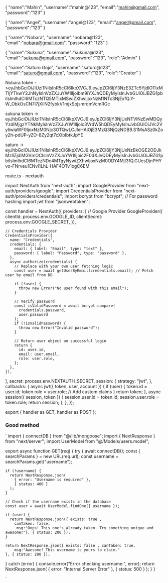 {
"name":"Mahin",
"username":"mahin@123",
"email":"mahin@gmail.com",
"password":"123"
}

{
"name":"Angel",
"username":"angel@123",
"email":"angel@gmail.com",
"password":"123"
}

{
"name":"Nobara",
"username":"nobara@123",
"email":"nobara@gmail.com",
"password":"123"
}

{
"name":"Sukuna",
"username":"sukuna@123",
"email":"sukuna@gmail.com",
"password":"123",
"role":"Admin"
}

{
"name":"Saturo Gojo",
"username":"saturo@123",
"email":"saturo@gmail.com",
"password":"123",
"role":"Creater"
}

Nobara token ->eyJhbGciOiJIUzI1NiIsInR5cCI6IkpXVCJ9.eyJpZCI6IjY3NzE3ZTc5YjdlOTIxMTljYTkwY2JhNyIsInVzZXJuYW1lIjoibm9iYXJhQDEyMyIsInJvbGUiOiJBZG1pbiIsImlhdCI6MTczNTQ5MTIxMSwiZXhwIjoxNzM1NTc3NjExfQ.Y-W_ObkOsCN7i7jXIlN2fybkV1mjxSojsmrqmVcmRGc

sukuna token -> eyJhbGciOiJIUzI1NiIsInR5cCI6IkpXVCJ9.eyJpZCI6IjY3NjUxNTVlNzEwMDQyYzdlMjgzYTNkMyIsInVzZXJuYW1lIjoic3VrdW5hQDEyMyIsInJvbGUiOiJVc2VyIiwiaWF0IjoxNzM0Njc3OTQwLCJleHAiOjE3MzQ3NjQzNDB9.S1MsASz0kZoy2h-pdUP-yZO-8Zy2qt7cXIbIbtkJpYE

saturo -> eyJhbGciOiJIUzI1NiIsInR5cCI6IkpXVCJ9.eyJpZCI6IjY3NjUxNzBkOGE2ODJkMzllZjdlMGVmOCIsInVzZXJuYW1lIjoic2F0dXJvQDEyMyIsInJvbGUiOiJBZG1pbiIsImlhdCI6MTczNDc4MTgyNywiZXhwIjoxNzM0ODY4MjI3fQ.GUesDjnPHYvo-FNrveu1ENvI1LhL-HAF4OTv1ogC6EM

route.ts - nextauth

import NextAuth from "next-auth";
import GoogleProvider from "next-auth/providers/google";
import CredentialsProvider from "next-auth/providers/credentials";
import bcrypt from "bcrypt"; // For password hashing
import jwt from "jsonwebtoken";

const handler = NextAuth({
providers: [
// Google Provider
GoogleProvider({
clientId: process.env.GOOGLE_ID,
clientSecret: process.env.GOOGLE_SECRET,
}),

    // Credentials Provider
    CredentialsProvider({
      name: "Credentials",
      credentials: {
        email: { label: "Email", type: "text" },
        password: { label: "Password", type: "password" },
      },
      async authorize(credentials) {
        // Replace with your own user fetching logic
        const user = await getUserByEmail(credentials.email); // Fetch user by email from DB

        if (!user) {
          throw new Error("No user found with this email");
        }

        // Verify password
        const isValidPassword = await bcrypt.compare(
          credentials.password,
          user.password
        );
        if (!isValidPassword) {
          throw new Error("Invalid password");
        }

        // Return user object on successful login
        return {
          id: user.id,
          email: user.email,
          role: user.role,
        };
      },
    }),

],
secret: process.env.NEXTAUTH_SECRET,
session: {
strategy: "jwt",
},
callbacks: {
async jwt({ token, user, account }) {
if (user) {
token.id = user.id;
token.role = user.role; // Add custom claims
}
return token;
},
async session({ session, token }) {
session.user.id = token.id;
session.user.role = token.role;
return session;
},
},
});

export { handler as GET, handler as POST };

### Good method

`
import { connectDB } from "@/lib/mongoose";
import { NextResponse } from "next/server";
import UserModel from "@/Models/users.model";

export async function GET(req) {
try {
await connectDB();
const { searchParams } = new URL(req.url);
const username = searchParams.get("username");

    if (!username) {
      return NextResponse.json(
        { error: "Username is required" },
        { status: 400 }
      );
    }

    // Check if the username exists in the database
    const user = await UserModel.findOne({ username });

    if (user) {
      return NextResponse.json({ exists: true ,
        canTaken: false,
         msg:"Oops! This one's already taken. Try something unique and awesome!"}, { status: 200 });
    }

    return NextResponse.json({ exists: false , canTaken: true,
        msg:"Awesome! This username is yours to claim."
    }, { status: 200 });

} catch (error) {
console.error("Error checking username:", error);
return NextResponse.json(
{ error: "Internal Server Error" },
{ status: 500 }
);
}
}

`
